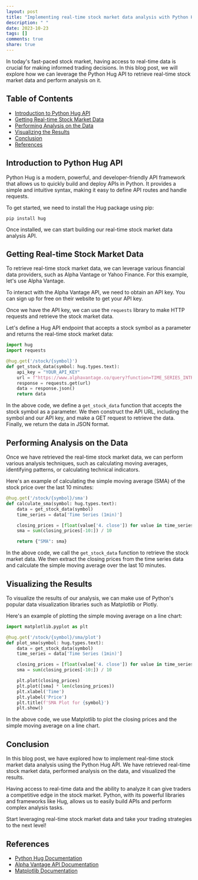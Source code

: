 ```yaml
---
layout: post
title: "Implementing real-time stock market data analysis with Python Hug API"
description: " "
date: 2023-10-23
tags: []
comments: true
share: true
---
```


In today's fast-paced stock market, having access to real-time data is crucial for making informed trading decisions. In this blog post, we will explore how we can leverage the Python Hug API to retrieve real-time stock market data and perform analysis on it.

## Table of Contents
- [Introduction to Python Hug API](#introduction-to-python-hug-api)
- [Getting Real-time Stock Market Data](#getting-real-time-stock-market-data)
- [Performing Analysis on the Data](#performing-analysis-on-the-data)
- [Visualizing the Results](#visualizing-the-results)
- [Conclusion](#conclusion)
- [References](#references)

## Introduction to Python Hug API

Python Hug is a modern, powerful, and developer-friendly API framework that allows us to quickly build and deploy APIs in Python. It provides a simple and intuitive syntax, making it easy to define API routes and handle requests.

To get started, we need to install the Hug package using pip:

```shell
pip install hug
```

Once installed, we can start building our real-time stock market data analysis API.

## Getting Real-time Stock Market Data

To retrieve real-time stock market data, we can leverage various financial data providers, such as Alpha Vantage or Yahoo Finance. For this example, let's use Alpha Vantage.

To interact with the Alpha Vantage API, we need to obtain an API key. You can sign up for free on their website to get your API key.

Once we have the API key, we can use the `requests` library to make HTTP requests and retrieve the stock market data.

Let's define a Hug API endpoint that accepts a stock symbol as a parameter and returns the real-time stock market data:

```python
import hug
import requests

@hug.get('/stock/{symbol}')
def get_stock_data(symbol: hug.types.text):
    api_key = "YOUR_API_KEY"
    url = f"https://www.alphavantage.co/query?function=TIME_SERIES_INTRADAY&symbol={symbol}&interval=1min&apikey={api_key}"
    response = requests.get(url)
    data = response.json()
    return data
```
In the above code, we define a `get_stock_data` function that accepts the stock symbol as a parameter. We then construct the API URL, including the symbol and our API key, and make a GET request to retrieve the data. Finally, we return the data in JSON format.

## Performing Analysis on the Data

Once we have retrieved the real-time stock market data, we can perform various analysis techniques, such as calculating moving averages, identifying patterns, or calculating technical indicators.

Here's an example of calculating the simple moving average (SMA) of the stock price over the last 10 minutes:

```python
@hug.get('/stock/{symbol}/sma')
def calculate_sma(symbol: hug.types.text):
    data = get_stock_data(symbol)
    time_series = data['Time Series (1min)']

    closing_prices = [float(value['4. close']) for value in time_series.values()]
    sma = sum(closing_prices[-10:]) / 10

    return {"SMA": sma}
```

In the above code, we call the `get_stock_data` function to retrieve the stock market data. We then extract the closing prices from the time series data and calculate the simple moving average over the last 10 minutes.

## Visualizing the Results

To visualize the results of our analysis, we can make use of Python's popular data visualization libraries such as Matplotlib or Plotly.

Here's an example of plotting the simple moving average on a line chart:

```python
import matplotlib.pyplot as plt

@hug.get('/stock/{symbol}/sma/plot')
def plot_sma(symbol: hug.types.text):
    data = get_stock_data(symbol)
    time_series = data['Time Series (1min)']

    closing_prices = [float(value['4. close']) for value in time_series.values()]
    sma = sum(closing_prices[-10:]) / 10

    plt.plot(closing_prices)
    plt.plot([sma] * len(closing_prices))
    plt.xlabel('Time')
    plt.ylabel('Price')
    plt.title(f'SMA Plot for {symbol}')
    plt.show()
```

In the above code, we use Matplotlib to plot the closing prices and the simple moving average on a line chart.

## Conclusion

In this blog post, we have explored how to implement real-time stock market data analysis using the Python Hug API. We have retrieved real-time stock market data, performed analysis on the data, and visualized the results.

Having access to real-time data and the ability to analyze it can give traders a competitive edge in the stock market. Python, with its powerful libraries and frameworks like Hug, allows us to easily build APIs and perform complex analysis tasks.

Start leveraging real-time stock market data and take your trading strategies to the next level!

## References

- [Python Hug Documentation](https://www.hug.rest/)
- [Alpha Vantage API Documentation](https://www.alphavantage.co/documentation/)
- [Matplotlib Documentation](https://matplotlib.org/stable/index.html)